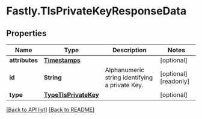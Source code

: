 # Fastly.TlsPrivateKeyResponseData

## Properties

Name | Type | Description | Notes
------------ | ------------- | ------------- | -------------
**attributes** | [**Timestamps**](Timestamps.md) |  | [optional] 
**id** | **String** | Alphanumeric string identifying a private Key. | [optional] [readonly] 
**type** | [**TypeTlsPrivateKey**](TypeTlsPrivateKey.md) |  | [optional] 



[[Back to API list]](../../README.md#endpoints) [[Back to README]](../../README.md)
